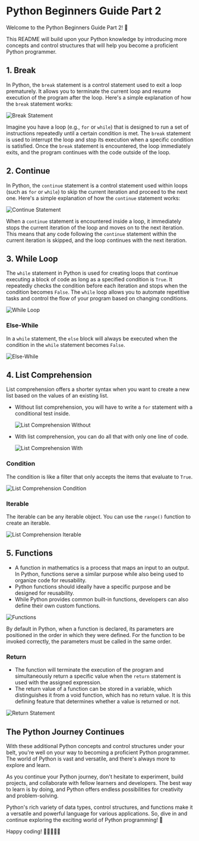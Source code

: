 # Python Beginners Guide Part 2

Welcome to the Python Beginners Guide Part 2! 🐍

This README will build upon your Python knowledge by introducing more concepts and control structures that will help you become a proficient Python programmer.

## 1. Break

In Python, the `break` statement is a control statement used to exit a loop prematurely. It allows you to terminate the current loop and resume execution of the program after the loop. Here's a simple explanation of how the `break` statement works:

![Break Statement](https://github.com/MaulitaNurSejati/Iteration-Function-ListComprehension/assets/135823289/82bbfd1b-0573-416c-9e86-a33bff685408)

Imagine you have a loop (e.g., `for` or `while`) that is designed to run a set of instructions repeatedly until a certain condition is met. The `break` statement is used to interrupt the loop and stop its execution when a specific condition is satisfied. Once the `break` statement is encountered, the loop immediately exits, and the program continues with the code outside of the loop.

## 2. Continue

In Python, the `continue` statement is a control statement used within loops (such as `for` or `while`) to skip the current iteration and proceed to the next one. Here's a simple explanation of how the `continue` statement works:

![Continue Statement](https://github.com/MaulitaNurSejati/Iteration-Function-ListComprehension/assets/135823289/24b7218b-7c65-4e28-a35c-48330b30ef9f)

When a `continue` statement is encountered inside a loop, it immediately stops the current iteration of the loop and moves on to the next iteration. This means that any code following the `continue` statement within the current iteration is skipped, and the loop continues with the next iteration.

## 3. While Loop

The `while` statement in Python is used for creating loops that continue executing a block of code as long as a specified condition is `True`. It repeatedly checks the condition before each iteration and stops when the condition becomes `False`. The `while` loop allows you to automate repetitive tasks and control the flow of your program based on changing conditions.

![While Loop](https://github.com/MaulitaNurSejati/Iteration-Function-ListComprehension/assets/135823289/3d2bea27-05d8-4c69-844f-58f61d4fc2bc)

### Else-While

In a `while` statement, the `else` block will always be executed when the condition in the `while` statement becomes `False`.

![Else-While](https://github.com/MaulitaNurSejati/Iteration-Function-ListComprehension/assets/135823289/7738f332-8467-459f-a412-af143513d9b6)

## 4. List Comprehension

List comprehension offers a shorter syntax when you want to create a new list based on the values of an existing list.

- Without list comprehension, you will have to write a `for` statement with a conditional test inside.

  ![List Comprehension Without](https://github.com/MaulitaNurSejati/Iteration-Function-ListComprehension/assets/135823289/dbe7740f-b61b-416f-a986-516d442a61d2)

- With list comprehension, you can do all that with only one line of code.

  ![List Comprehension With](https://github.com/MaulitaNurSejati/Iteration-Function-ListComprehension/assets/135823289/48ad5fc5-fddb-4151-9126-f9ccf01f0f7e)

### Condition

The condition is like a filter that only accepts the items that evaluate to `True`.

![List Comprehension Condition](https://github.com/MaulitaNurSejati/Iteration-Function-ListComprehension/assets/135823289/c331c6fe-6508-4bb4-a34f-ca4cd817d93a)

### Iterable

The iterable can be any iterable object. You can use the `range()` function to create an iterable.

![List Comprehension Iterable](https://github.com/MaulitaNurSejati/Iteration-Function-ListComprehension/assets/135823289/153489ab-73a4-4a3b-a9ba-05bd0ed7c7b2)

## 5. Functions

- A function in mathematics is a process that maps an input to an output. In Python, functions serve a similar purpose while also being used to organize code for reusability.
- Python functions should ideally have a specific purpose and be designed for reusability.
- While Python provides common built-in functions, developers can also define their own custom functions.

![Functions](https://github.com/MaulitaNurSejati/Iteration-Function-ListComprehension/assets/135823289/8888c88b-dc56-42ca-bcc2-38b3deb3ee94)

By default in Python, when a function is declared, its parameters are positioned in the order in which they were defined. For the function to be invoked correctly, the parameters must be called in the same order.

### Return

- The function will terminate the execution of the program and simultaneously return a specific value when the `return` statement is used with the assigned expression.
- The return value of a function can be stored in a variable, which distinguishes it from a void function, which has no return value. It is this defining feature that determines whether a value is returned or not.

![Return Statement](https://github.com/MaulitaNurSejati/Iteration-Function-ListComprehension/assets/135823289/60f86930-0daa-4064-a932-32ee558a6b2d)

## The Python Journey Continues

With these additional Python concepts and control structures under your belt, you're well on your way to becoming a proficient Python programmer. The world of Python is vast and versatile, and there's always more to explore and learn.

As you continue your Python journey, don't hesitate to experiment, build projects, and collaborate with fellow learners and developers. The best way to learn is by doing, and Python offers endless possibilities for creativity and problem-solving.

Python's rich variety of data types, control structures, and functions make it a versatile and powerful language for various applications. So, dive in and continue exploring the exciting world of Python programming! 🚀

Happy coding! 🐍👨‍💻👩‍💻